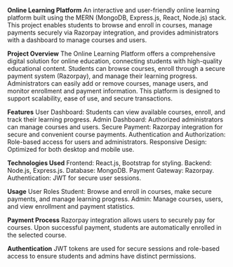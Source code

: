 **Online Learning Platform**
An interactive and user-friendly online learning platform built using the MERN (MongoDB, Express.js, React, Node.js) stack. This project enables students to browse and enroll in courses, manage payments securely via Razorpay integration, and provides administrators with a dashboard to manage courses and users.

**Project Overview**
The Online Learning Platform offers a comprehensive digital solution for online education, connecting students with high-quality educational content. Students can browse courses, enroll through a secure payment system (Razorpay), and manage their learning progress. Administrators can easily add or remove courses, manage users, and monitor enrollment and payment information. This platform is designed to support scalability, ease of use, and secure transactions.

**Features**
User Dashboard: Students can view available courses, enroll, and track their learning progress.
Admin Dashboard: Authorized administrators can manage courses and users.
Secure Payment: Razorpay integration for secure and convenient course payments.
Authentication and Authorization: Role-based access for users and administrators.
Responsive Design: Optimized for both desktop and mobile use.

**Technologies Used**
Frontend: React.js, Bootstrap for styling.
Backend: Node.js, Express.js.
Database: MongoDB.
Payment Gateway: Razorpay.
Authentication: JWT for secure user sessions.

**Usage**
User Roles
Student: Browse and enroll in courses, make secure payments, and manage learning progress.
Admin: Manage courses, users, and view enrollment and payment statistics.

**Payment Process**
Razorpay integration allows users to securely pay for courses.
Upon successful payment, students are automatically enrolled in the selected course.

**Authentication**
JWT tokens are used for secure sessions and role-based access to ensure students and admins have distinct permissions.
